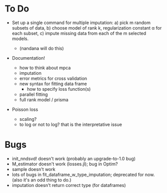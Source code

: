 # To Do

* Set up a single command for multiple imputation:
	a) pick m random subsets of data,
	b) choose model of rank k, regularization constant α for each subset,
	c) impute missing data from each of the m selected models.
	* (nandana will do this)

* Documentation!
	* how to think about mpca
	* imputation
	* error metrics for cross validation
	* new syntax for fitting data frame
		* how to specify loss function(s)
	* parallel fitting
	* full rank model / prisma

* Poisson loss
	* scaling?
	* to log or not to log? that is the interpretative issue

# Bugs

* init_nndsvd! doesn't work (probably an upgrade-to-1.0 bug)
* M_estimator doesn't work (losses.jl); bug in Optim?
* sample doesn't work
* lots of bugs in fit_dataframe_w_type_imputation; deprecated for now. (also it's an odd thing to do.)
* imputation doesn't return correct type (for dataframes)
